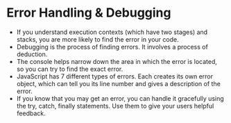 # Error Handling & Debugging

* If you understand execution contexts (which have two stages) and stacks, you are more likely to find the error in your code. 
* Debugging is the process of finding errors. It involves a process of deduction. 
* The console helps narrow down the area in which the error is located, so you can try to find the exact error. 
* JavaScript has 7 different types of errors. Each creates its own error object, which can tell you its line number and gives a description of the error. 
* If you know that you may get an error, you can handle it gracefully using the try, catch, finally statements. Use them to give your users helpful feedback. 